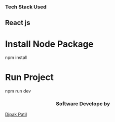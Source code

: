 ### Tech Stack Used

## React js

# Install Node Package

npm install

# Run Project

npm run dev

<h3 align="center">Software Develope by </h3> <a href="https://github.com/dipakpatil5050" target="blank">Dipak Patil </a>
